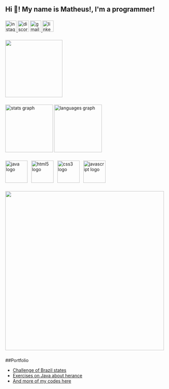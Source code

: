 <h2 align="left">Hi 👋! My name is Matheus!, I'm a programmer!</h2>

###

<div align="left">
  <a href="https://www.instagram.com/matheuss_hss/" target="_blank">
    <img src="https://img.shields.io/static/v1?message=Instagram&logo=instagram&label=&color=E4405F&logoColor=white&labelColor=&style=for-the-badge" height="35" alt="instagram logo"  />
  </a>
  <img src="https://img.shields.io/static/v1?message=Discord&logo=discord&label=&color=7289DA&logoColor=white&labelColor=&style=for-the-badge" height="35" alt="discord logo"  />
  <a href="matheushenriquess78@gmail.com" target="_blank">
    <img src="https://img.shields.io/static/v1?message=Gmail&logo=gmail&label=&color=D14836&logoColor=white&labelColor=&style=for-the-badge" height="35" alt="gmail logo"  />
  </a>
  <a href="https://www.linkedin.com/in/matheus-silva-313972246/" target="_blank">
    <img src="https://img.shields.io/static/v1?message=LinkedIn&logo=linkedin&label=&color=0077B5&logoColor=white&labelColor=&style=for-the-badge" height="35" alt="linkedin logo"  />
  </a>
</div>

###

<div align="left">
  <img height="180" src="https://media1.giphy.com/media/v1.Y2lkPTc5MGI3NjExcWFrZ3BlbWd1bGp4MWZtdXRicHVob2RuY2x0aHQ4czF2d2JhYTlpaSZlcD12MV9pbnRlcm5hbF9naWZfYnlfaWQmY3Q9Zw/bGgsc5mWoryfgKBx1u/giphy.gif"  />
</div>

###

<div align="left">
  <img src="https://github-readme-stats.vercel.app/api?username=MatheuzSil&hide_title=false&hide_rank=false&show_icons=true&include_all_commits=true&count_private=true&disable_animations=false&theme=default&locale=en&hide_border=false&order=1" height="150" alt="stats graph"  />
  <img src="https://github-readme-stats.vercel.app/api/top-langs?username=MatheuzSil&locale=en&hide_title=false&layout=compact&card_width=320&langs_count=5&theme=default&hide_border=false&order=2" height="150" alt="languages graph"  />
</div>

###

<div align="left">
  <img src="https://cdn.jsdelivr.net/gh/devicons/devicon/icons/java/java-original.svg" height="70" alt="java logo"  />
  <img width="4" />
  <img src="https://cdn.jsdelivr.net/gh/devicons/devicon/icons/html5/html5-original.svg" height="70" alt="html5 logo"  />
  <img width="4" />
  <img src="https://cdn.jsdelivr.net/gh/devicons/devicon/icons/css3/css3-original.svg" height="70" alt="css3 logo"  />
  <img width="4" />
  <img src="https://cdn.jsdelivr.net/gh/devicons/devicon/icons/javascript/javascript-original.svg" height="70" alt="javascript logo"  />
</div>

###

<div align="left">
  <img height="500" src="https://media3.giphy.com/media/v1.Y2lkPTc5MGI3NjExZGo2cjQxcGV0Z3R1NzY4cDFlNjkzbTRyYjQzYXR2eWt2dzdocGk2OCZlcD12MV9pbnRlcm5hbF9naWZfYnlfaWQmY3Q9Zw/LSKHkpRJySs5W81D7B/giphy.gif"  />
</div>

###

##Portfolio

- [Challenge of Brazil states](https://github.com/MatheuzSil/Challenge_Abbreviation_of_Brasil_States)
- [Exercises on Java about herance](https://github.com/MatheuzSil/Exercise_Herance)
- [And more of my codes here](https://github.com/MatheuzSil?tab=repositories)

